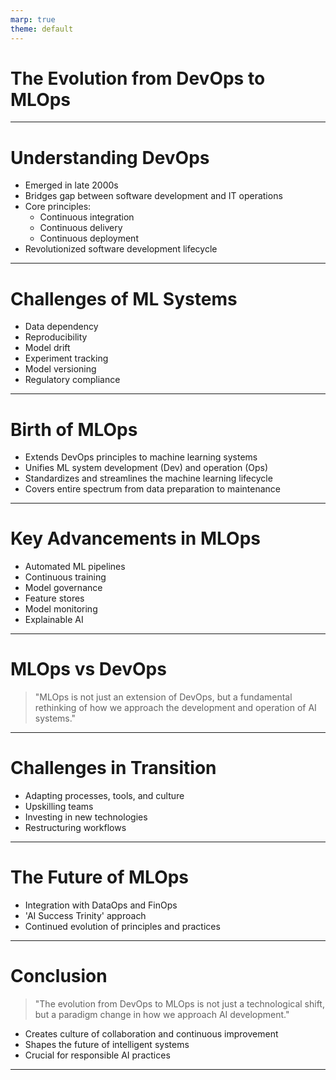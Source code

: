 ```yaml
---
marp: true
theme: default
---
```


# The Evolution from DevOps to MLOps

---

# Understanding DevOps

- Emerged in late 2000s
- Bridges gap between software development and IT operations
- Core principles:
  - Continuous integration
  - Continuous delivery
  - Continuous deployment
- Revolutionized software development lifecycle

---

# Challenges of ML Systems

- Data dependency
- Reproducibility
- Model drift
- Experiment tracking
- Model versioning
- Regulatory compliance

---

# Birth of MLOps

- Extends DevOps principles to machine learning systems
- Unifies ML system development (Dev) and operation (Ops)
- Standardizes and streamlines the machine learning lifecycle
- Covers entire spectrum from data preparation to maintenance

---

# Key Advancements in MLOps

- Automated ML pipelines
- Continuous training
- Model governance
- Feature stores
- Model monitoring
- Explainable AI

---

# MLOps vs DevOps

> "MLOps is not just an extension of DevOps, but a fundamental rethinking of how we approach the development and operation of AI systems."

---

# Challenges in Transition

- Adapting processes, tools, and culture
- Upskilling teams
- Investing in new technologies
- Restructuring workflows

---

# The Future of MLOps

- Integration with DataOps and FinOps
- 'AI Success Trinity' approach
- Continued evolution of principles and practices

---

# Conclusion

> "The evolution from DevOps to MLOps is not just a technological shift, but a paradigm change in how we approach AI development."

- Creates culture of collaboration and continuous improvement
- Shapes the future of intelligent systems
- Crucial for responsible AI practices

---